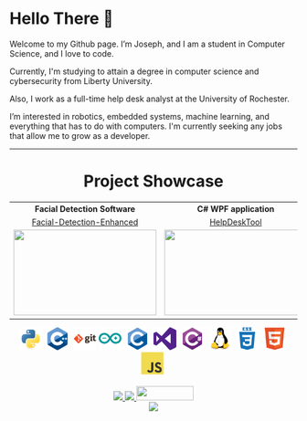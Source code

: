 # Hello There 👋

Welcome to my Github page. I’m Joseph, and I am a student in Computer Science, and I love to code.

Currently, I'm studying to attain a degree in computer science and cybersecurity from Liberty University.

Also, I work as a full-time help desk analyst at the University of Rochester.

I’m interested in robotics, embedded systems, machine learning, and everything that has to do with computers.
I'm currently seeking any jobs that allow me to grow as a developer.

 ---
 <h1 align="center">Project Showcase</h1>
 <table align="center">
   <tr>
    <th>Facial Detection Software</th>
    <th>C# WPF application</th>
    <th>Home File Server & VPN</th>
  </tr>
  <tr align="center">
    <td><a href="https://github.com/jpatrick5402/Facial-Detection-Enhanced">Facial-Detection-Enhanced</td>
    <td><a href="https://github.com/jpatrick5402/HelpDeskTool">HelpDeskTool</td>
    <td><a href="https://github.com/jpatrick5402/Homemade-NAS-and-VPN">Homemade-NAS-and-VPN</td>
  </tr>
  <tr>
   <td><a href="https://github.com/jpatrick5402/Facial-Detection-Enhanced"><img src="https://media.giphy.com/media/MC6eSuC3yypCU/giphy.gif" width="250" height="150"/></a></td>
   <td><a href="https://github.com/jpatrick5402/HelpDeskTool"><img src="https://media.giphy.com/media/bGgsc5mWoryfgKBx1u/giphy.gif" width="250" height="150"/></a></td>
   <td><a href="https://github.com/jpatrick5402/Homemade-NAS-and-VPN"><img src="https://media.giphy.com/media/IbCX8pCcOTmKPF2M5O/giphy.gif" width="250" height="150"/></a></td>
  </tr>
 </table>


 
<div align="center">
  <img src="https://github.com/devicons/devicon/blob/master/icons/python/python-original.svg" title="Python" alt="Python" width="40" height="40"/>&nbsp;
  <img src="https://github.com/devicons/devicon/blob/master/icons/cplusplus/cplusplus-original.svg"  title="C++" alt="C++" width="40" height="40"/>&nbsp;
  <img src="https://github.com/devicons/devicon/blob/master/icons/git/git-original-wordmark.svg" title="Git" **alt="Git" width="40" height="40"/>
  <img src="https://github.com/devicons/devicon/blob/master/icons/arduino/arduino-original.svg"  title="Arduino" alt="Arduino" width="40" height="40"/>&nbsp;
  <img src="https://github.com/devicons/devicon/blob/master/icons/c/c-original.svg"  title="C" alt="C" width="40" height="40"/>&nbsp;
  <img src="https://github.com/devicons/devicon/blob/master/icons/visualstudio/visualstudio-plain.svg"  title="VisaulStudio" alt="VisaulStudio" width="40" height="40"/>&nbsp;
  <img src="https://github.com/devicons/devicon/blob/master/icons/csharp/csharp-original.svg"  title="C#" alt="C#" width="40" height="40"/>&nbsp;
  <img src="https://github.com/devicons/devicon/blob/master/icons/linux/linux-original.svg" title="Linux" alt="Linux" width="40" height="40"/>&nbsp;
  <img src="https://github.com/devicons/devicon/blob/master/icons/css3/css3-plain-wordmark.svg"  title="CSS3" alt="CSS" width="40" height="40"/>&nbsp;
  <img src="https://github.com/devicons/devicon/blob/master/icons/html5/html5-original.svg" title="HTML5" alt="HTML" width="40" height="40"/>&nbsp;
  <img src="https://github.com/devicons/devicon/blob/master/icons/javascript/javascript-original.svg" title="JAVASCRIPT" alt="JAVASCRIPT" width="40" height="40"/>&nbsp;
</div>

<div id="badges" align="center">
  <br>
    <a href="https://www.linkedin.com/in/joseph-patrick-b84990238/">
      <img src="https://img.shields.io/badge/LinkedIn-blue?logo=linkedin&logoColor=white&style=for-the-badge" height="25"/>
    </a>
    <a href="https://www.facebook.com/profile.php?id=100010063573110">
      <img src="https://img.shields.io/badge/FaceBook-darkblue?logo=facebook&logoColor=white&style=for-the-badge" height="25"/>
    </a>
    <a href="mailto:jpatrick5402@gmail.com" target="blank">
      <img src="https://img.shields.io/badge/Email-red?logo=gmail&logoColor=white&style=for-the-badge" width="100" height="25">
    </a>
  <br>
  <img src="https://media.giphy.com/media/3kPDmoWdBpQPNhCnUG/giphy.gif" width="100"/>
  <br>
</div>
